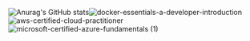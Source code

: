 ![Anurag's GitHub stats](https://github-readme-stats.vercel.app/api?username=johnnydappz&show_icons=true&theme=radical)![docker-essentials-a-developer-introduction](https://user-images.githubusercontent.com/37016326/236577461-a73652cd-d8e7-4f71-9e67-826fcb5e5e2d.png) ![aws-certified-cloud-practitioner](https://user-images.githubusercontent.com/37016326/236577284-525b8770-d8c8-46cd-a27c-3e95673345cc.png)![microsoft-certified-azure-fundamentals (1)](https://user-images.githubusercontent.com/37016326/236577173-5cf5274f-61c8-47e7-a215-ec9e52dd32ad.png)


